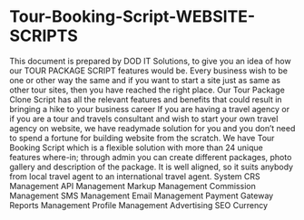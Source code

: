 # Tour-Booking-Script-WEBSITE-SCRIPTS
This document is prepared by DOD IT Solutions, to give you an idea of how our TOUR PACKAGE SCRIPT features would be. Every business wish to be one or other way the same and if you want to start a site just as same as other tour sites, then you have reached the right place. Our Tour Package Clone Script has all the relevant features and benefits that could result in bringing a hike to your business career If you are having a travel agency or if you are a tour and travels consultant and wish to start your own travel agency on website, we have readymade solution for you and you don’t need to spend a fortune for building website from the scratch. We have Tour Booking Script which is a flexible solution with more than 24 unique features where-in; through admin you can create different packages, photo gallery and description of the package. It is well aligned, so it suits anybody from local travel agent to an international travel agent.
System
CRS Management
API Management
Markup Management
Commission Management
SMS Management
Email Management
Payment Gateway
Reports Management
Profile Management
Advertising
SEO
Currency
